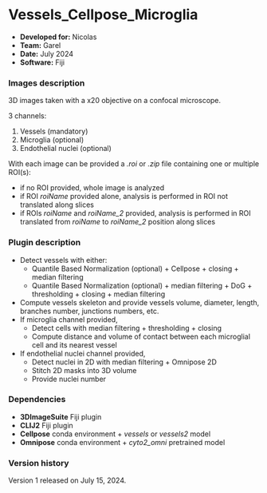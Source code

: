 # Vessels_Cellpose_Microglia

* **Developed for:** Nicolas
* **Team:** Garel
* **Date:** July 2024
* **Software:** Fiji

### Images description

3D images taken with a x20 objective on a confocal microscope.

3 channels:
  1. Vessels (mandatory)
  2. Microglia (optional)
  3. Endothelial nuclei (optional)

With each image can be provided a *.roi* or *.zip* file containing one or multiple ROI(s):
- if no ROI provided, whole image is analyzed
- if ROI *roiName* provided alone, analysis is performed in ROI not translated along slices
- if ROIs *roiName* and *roiName_2* provided, analysis is performed in ROI translated from *roiName* to *roiName_2* position along slices

### Plugin description

* Detect vessels with either:
  * Quantile Based Normalization (optional) + Cellpose + closing + median filtering
  * Quantile Based Normalization (optional) + median filtering + DoG + thresholding + closing + median filtering
* Compute vessels skeleton and provide vessels volume, diameter, length, branches number, junctions numbers, etc.
* If microglia channel provided,
  * Detect cells with median filtering + thresholding + closing
  * Compute distance and volume of contact between each microglial cell and its nearest vessel
* If endothelial nuclei channel provided,
  * Detect nuclei in 2D with median filtering + Omnipose 2D
  * Stitch 2D masks into 3D volume
  * Provide nuclei number


### Dependencies

* **3DImageSuite** Fiji plugin
* **CLIJ2** Fiji plugin
* **Cellpose** conda environment + *vessels* or *vessels2* model 
* **Omnipose** conda environment + *cyto2_omni* pretrained model

### Version history

Version 1 released on July 15, 2024.
